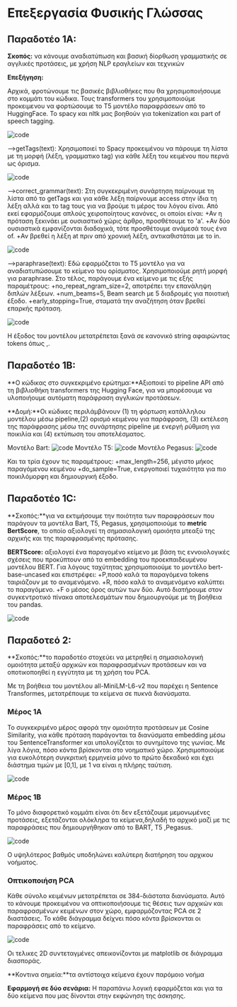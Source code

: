 # Επεξεργασία Φυσικής Γλώσσας

## Παραδοτέο 1Α:
**Σκοπός:** να κάνουμε αναδιατύπωση και βασική δίορθωση γραμματικής σε αγγλικές προτάσεις, με χρήση NLP εραγλείων και τεχνικών

**Επεξήγηση:**

Αρχικά, φροτώνουμε τις βασικές βιβλιοθήκες που θα χρησιμοποιήσουμε στο κομμάτι του κώδικα. Τους transformers του χρησιμοποιούμε προκειμενου να φορτώσουμε το T5 μοντέλο παραφράσεων από το HuggingFace. Το spacy και nltk μας βοηθούν για tokenization και part of speech tagging.

![code](/images/Screenshot%202025-06-20%20195818.png)

-->getTags(text): Χρησιμοποιεί το Spacy προκειμένου να πάρουμε τη λίστα με τη μορφή (λέξη, γραμματικο tag) για κάθε λέξη του κειμένου που περνά ως όρισμα.

![code](/images/Screenshot%2025-06-20%200012.png)

-->correct_grammar(text): Στη συγκεκριμένη συνάρτηση παίρνουμε τη λίστα από το getTags και για κάθε λέξη παίρνουμε access στην ίδια τη λέξη αλλά και το tag τους για να βρούμε τι μέρος του λόγου είναι. Από εκεί εφαρμόζουμε απλούς χειροποίητους κανόνες, οι οποίοι είναι:
+Αν η πρόταση ξεκινάει με ουσιαστικό χώρις άρθρο, προσθέτουμε το 'a'.
+Αν δύο ουσιαστικά εμφανίζονται διαδοχικά, τότε προσθέτουμε ανάμεσά τους ένα of.
+Αν βρεθεί η λέξη at πριν από χρονική λέξη, αντικαθιστάται με το in.

![code](/images/Screenshot%2025-06-20%200132.png)

-->paraphrase(text): Εδώ εφαρμόζεται το T5 μοντέλο για να αναδιατυπώσουμε το κείμενο του ορίσματος. Χρησιμοποιούμε ρητή μορφή για paraphrase. Στο τέλος, παράγουμε ένα κείμενο με τις εξής παραμέτρους:
+no_repeat_ngram_size=2, αποτρέπει την επανάληψη διπλών λέξεων.
+num_beams=5, Beam search με 5 διαδρομές για ποιοτική έξοδο.
+early_stopping=True, σταματά την αναζήτηση όταν βρεθεί επαρκής πρόταση.

![code](/images/Screenshot%2025-06-20%200156.png)

Η έξοδος του μοντέλου μετατρέπεται ξανά σε κανονικό string αφαιρώντας tokens όπως </s>,<pad>.

## Παραδοτέο 1B:
**Ο κώδικας στο συγκεκριμένο ερώτημα:**Αξιοποιεί το pipeline API από τη βιβλιοθήκη transformers της Hugging Face, για να μπορέσουμε να υλοποιήουμε αυτόματη παράφραση αγγλικών προτάσεων.

**Δομή:**Οι κώδικες περιλάμβάνουν (1) τη φόρτωση κατάλληλου μοντέλου μέσω pipeline,(2) ορισμό κειμένου για παράφραση, (3) εκτέλεση της παράφρασης μέσω της συνάρτησης pipeline με ενεργή ρύθμιση για ποικιλία και (4) εκτύπωση του αποτελέσματος.

Μοντέλο Bart:
![code](/images/Screenshot%2025-06-20%203130.png)
Μοντέλο T5:
![code](/images/Screenshot%2025-06-20%203210.png)
Μοντέλο Pegasus:
![code](/images/Screenshot%2025-06-20%203225.png)

Και τα τρία έχουν τις παραμέτρους:
+max_length=256, μέγιστο μήκος παραγόμενου κειμένου
+do_sample=True, ενεργοποιεί τυχαιότητα για πιο ποικιλόμορφη και δημιουργική έξοδο.

## Παραδοτέο 1C:
**Σκοπός:**για να εκτιμήσουμε την ποιότητα των παραφράσεων που παράγουν τα μοντέλα Bart, T5, Pegasus, χρησιμοποιούμε το **metric BertScore**, το οποίο αξιολογεί τη σημασιολογική ομοιόητα μτεαξύ της αρχικής και της παραφρασμένης πρότασης.

**BERTScore:** αξιολογεί ένα παραγομένο κείμενο με βάση τις εννοιολογικές σχέσεις που προκύπτουν από τα embedding του προεκπαιδευμένου μοντέλου BERT. Για λόγους ταχύτητας χρησιμοποιούμε το μοντέλο bert-base-uncased και επιστρέφει:
+P,ποσό καλά τα παραγόμενα tokens ταιριάζουν με το αναμενόμενο.
+R, πόσο καλά το αναμενόμενο καλύπτει το παραγόμενο.
+F ο μέσος όρος αυτών των δύο. Αυτό διατήρουμε στον συγκεντροτικό πίνακα αποτελεσμάτων που δημιουργούμε με τη βοήθεια του pandas.

![code](/images/Screenshot%2025-06-20%210029.png)

## Παραδοτεό 2:

**Σκοπός:**το παραδοτέο στοχεύει να μετρηθεί η σημασιολογική ομοιότητα μεταξύ αρχικών και παραφρασμένων προτάσεων και να οποτικοποηθεί η εγγύτητα με τη χρήση του PCA.

Με τη βοήθεια του μοντέλου all-MiniLM-L6-v2 που παρέχει η Sentence Transformes, μετατρέπουμε τα κείμενα σε πυκνά διανύσματα.

### Μέρος 1Α
Το συγκεκριμένο μέρος αφορά την ομοιότητα προτάσεων με Cosine Similarity, για κάθε πρόταση παράγονται τα διανύσματα embedding μέσω του SentenceTransformer και υπολογίζεται το συνημίτονο της γωνίας. Με λίγα λόγια, πόσο κόντα βρίσκονται στο νοηματικό χώρο. Χρησιμοποιούμε για ευκολότερη συγκριτική ερμηνεία μόνο το πρώτο δεκαδικό και έχει διάστημα τιμών με [0,1], με 1 να είναι η πλήρης ταύτιση.

![code](/images/Screenshot%2025-06-20%212505.png)

### Μέρος 1Β
Το μόνο διαφορετικό κομμάτι είναι ότι δεν εξετάζουμε μεμονωμένες προτάσεις, εξετάζονται ολόκληρα τα κείμενα,δηλαδή το αρχικό μαζί με τις παραφράσεις που δημιουργήθηκαν από το BART, T5 ,Pegasus.

![code](/images/Screenshot%2025-06-20%212426.png)

Ο υψηλότερος βαθμός υποδηλώνει καλύτερη διατήρηση του αρχικου νοήματος.

### Οπτικοποιήση PCA

Κάθε σύνολο κειμένων μετατρέπεται σε 384-διάστατα διανύσματα. Αυτό το κάνουμε προκειμένου να οπτικοποιήσουμε τις θέσεις των αρχικών και παραφρασμένων κειμένων στον χώρο, εμφαρμόζοντας PCA σε 2 διαστάσεις. Το κάθε διάγραμμα δείχνει πόσο κόντα βρίσκονται οι παραφράσεις από το κείμενο.

![code](/images/Screenshot%2025-06-20%212350.png)

Οι τελικες 2D συντεταγμένες απεικονίζονται με matplotlib σε διάγραμμα διασποράς.

**Κοντινα σημεία:**τα αντίστοιχα κείμενα έχουν παρόμοιο νοήμα

**Εφαρμογή σε δύο σενάρια:** Η παραπάνω λογική εφαρμόζεται και για τα δύο κείμενα που μας δίνονται στην εκφώνηση της άσκησης.

